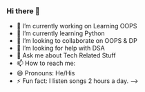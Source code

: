 ### Hi there 👋


- 🔭 I’m currently working on Learning OOPS
- 🌱 I’m currently learning Python
- 👯 I’m looking to collaborate on OOPS & DP
- 🤔 I’m looking for help with DSA
- 💬 Ask me about Tech Related Stuff
- 📫 How to reach me:
- 😄 Pronouns: He/His
- ⚡ Fun fact: I listen songs 2 hours a day.
-->
